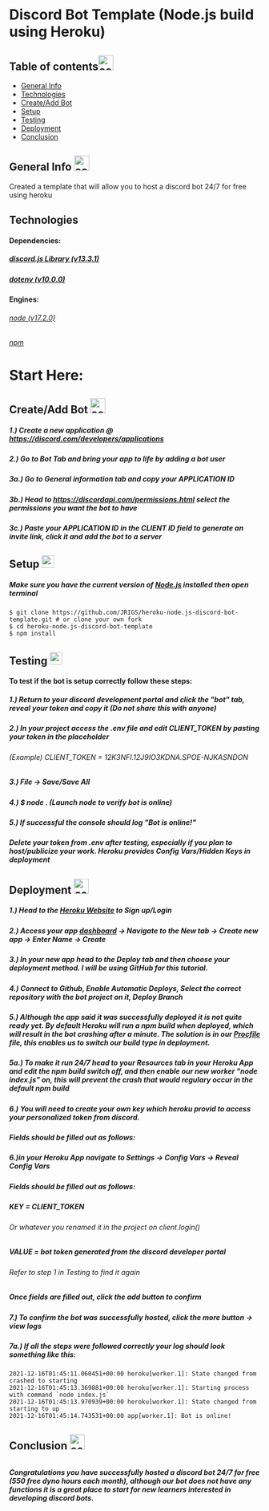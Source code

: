 



##



# **Discord Bot Template (Node.js build using Heroku)**
##

## Table of contents<img src="https://thumbs.dreamstime.com/b/checklist-icon-transparent-isolated-white-background-your-web-mobile-app-design-133862662.jpg" width="30" alt="accessibility text">

* [General Info](#General-Info)
* [Technologies](#Technologies)
* [Create/Add Bot](#Create/Add-Bot)
* [Setup](#Setup)
* [Testing](#Testing)
* [Deployment](#Deployment)
* [Conclusion](#Conclusion)

##

## General Info <img src="https://www.pngitem.com/pimgs/m/542-5427182_pencil-emoji-png-transparent-png.png" width="30" alt="accessibility text">
<p>Created a template that will allow you to host a discord bot 24/7 for free using heroku</p> 

##

## Technologies
#### Dependencies:

##### [discord.js Library (v13.3.1)](https://discord.js.org/#/)
##### [dotenv (v10.0.0)](https://www.npmjs.com/package/dotenv)

#### Engines:

###### [node (v17.2.0)](https://nodejs.org/en/about/)
###### [npm](https://docs.npmjs.com/)

##

# Start Here:

## Create/Add Bot <img src="https://www.vhv.rs/dpng/d/560-5605966_discord-bot-logo-discord-png-transparent-png.png" width="30" alt="accessibility text">

##### 1.) Create a new application @ https://discord.com/developers/applications
##### 2.) Go to Bot Tab and bring your app to life by adding a bot user
##### 3a.) Go to General information tab and copy your APPLICATION ID
##### 3b.) Head to https://discordapi.com/permissions.html select the permissions you want the bot to have
##### 3c.) Paste your APPLICATION ID in the CLIENT ID field to generate an invite link, click it and add the bot to a server

##

## Setup <img src="https://www.pngfind.com/pngs/m/48-486091_tools-icon-png-free-settings-cogwheels-transparent-png.png" width="25" alt="accessibility text">

##### Make sure you have the current version of [Node.js](https://nodejs.org/en/) installed then open terminal
```
$ git clone https://github.com/JRIGS/heroku-node.js-discord-bot-template.git # or clone your own fork
$ cd heroku-node.js-discord-bot-template
$ npm install
```
##

## Testing <img src="https://www.pinclipart.com/picdir/big/534-5348075_transparent-cpr-clipart-testing-icon-png-download.png" width="25" alt="accessibility text">
#### To test if the bot is setup correctly follow these steps:
##### 1.) Return to your discord development portal and click the "bot" tab, reveal your token and copy it (Do not share this with anyone)
##### 2.) In your project access the .env file and edit CLIENT_TOKEN by pasting your token in the placeholder
######  (Example) CLIENT_TOKEN = 12K3NFI.12J9IO3KDNA.SPOE-NJKASNDON
##### 3.) File -> Save/Save All
##### 4.) $ node . (Launch node to verify bot is online)
##### 5.) If successful the console should log "Bot is online!"
##### *Delete your token from .env after testing, especially if you plan to host/publicize your work. Heroku provides Config Vars/Hidden Keys in deployment*

##

## Deployment <img src="https://cdn.icon-icons.com/icons2/1875/PNG/512/deploy_120090.png" width="30" alt="accessibility text">
##### 1.) Head to the [Heroku Website](https://id.heroku.com/login) to Sign up/Login
##### 2.) Access your app [dashboard](https://dashboard.heroku.com/apps) -> Navigate to the New tab -> Create new app -> Enter Name -> Create
##### 3.) In your new app head to the Deploy tab and then choose your deployment method. I will be using GitHub for this tutorial.
##### 4.) Connect to Github, Enable Automatic Deploys, Select the correct repository with the bot project on it, Deploy Branch
##### 5.) Although the app said it was successfully deployed it is not quite ready yet. By default Heroku will run a npm build when deployed, which will result in the bot crashing after a minute. The solution is in our [Procfile](https://devcenter.heroku.com/articles/procfile) file, this enables us to switch our build type in deployment.
##### 5a.) To make it run 24/7 head to your Resources tab in your Heroku App and edit the npm build switch off, and then enable our new worker "node index.js" on, this will prevent the crash that would regulary occur in the default npm build
##### 6.) You will need to create your own key which heroku provid to access your personalized token from discord.
##### Fields should be filled out as follows:
##### 6.)in your Heroku App navigate to Settings -> Config Vars -> Reveal Config Vars
##### Fields should be filled out as follows:
##### KEY = CLIENT_TOKEN
###### Or whatever you renamed it in the project on client.login()
##### VALUE = bot token generated from the discord developer portal
###### Refer to step 1 in Testing to find it again
##### Once fields are filled out, click the add button to confirm
##### 7.) To confirm the bot was successfully hosted, click the more button -> view logs
##### 7a.) If all the steps were followed correctly your log should look something like this:
```
2021-12-16T01:45:11.060451+00:00 heroku[worker.1]: State changed from crashed to starting
2021-12-16T01:45:13.369881+00:00 heroku[worker.1]: Starting process with command `node index.js`
2021-12-16T01:45:13.970939+00:00 heroku[worker.1]: State changed from starting to up
2021-12-16T01:45:14.743531+00:00 app[worker.1]: Bot is online! 
```
##

## Conclusion <img src="https://library.kissclipart.com/20191116/ryw/kissclipart-brain-icon-science-icon-29eedbb4529d8f94.png" width="30" alt="accessibility text">
######
##### Congratulations you have successfully hosted a discord bot 24/7 for free (550 free dyno hours each month), although our bot does not have any functions it is a great place to start for new learners interested in developing discord bots.
